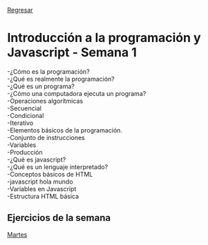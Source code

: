 [Regresar](https://github.com/flowerz11/Flowerz/blob/main/README.md)
# Introducción a la programación y Javascript - Semana 1

-¿Cómo es la programación? <br>
-¿Qué es realmente la programación? <br>
-¿Qué es un programa? <br>
-¿Cómo una computadora ejecuta un programa? <br>
-Operaciones algorítmicas <br>
-Secuencial <br>
-Condicional <br>
-Iterativo <br>
-Elementos básicos de la programación. <br>
-Conjunto de instrucciones <br>
-Variables <br>
-Producción <br>
-¿Qué es javascript? <br>
-¿Qué es un lenguaje interpretado? <br>
-Conceptos básicos de HTML<br>
-javascript hola mundo<br>
-Variables en Javascript<br>
-Estructura HTML básica<br>

## Ejercicios de la semana
[Martes](Ejercicios/martes/Martes.md)